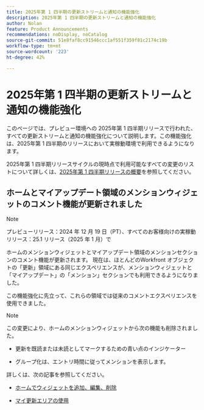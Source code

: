 ```yaml
---
title: 2025年第 1 四半期の更新ストリームと通知の機能強化
description: 2025年第 1 四半期の更新ストリームと通知の機能強化
author: Nolan
feature: Product Announcements
recommendations: noDisplay, noCatalog
source-git-commit: 51e8faf8cc91546ccc1af551f359f81c2174c19b
workflow-type: tm+mt
source-wordcount: '223'
ht-degree: 42%

---
```


# 2025年第 1 四半期の更新ストリームと通知の機能強化

このページでは、プレビュー環境への 2025年第 1 四半期リリースで行われた、すべての更新ストリームと通知の機能強化について説明します。この機能強化は、2025年第 1 四半期のリリースにおいて実稼動環境で利用できるようになります。

2025年第 1 四半期リリースサイクルの現時点で利用可能なすべての変更のリストについて詳しくは、[2025年第 1 四半期リリースの概要](/help/quicksilver/product-announcements/product-releases/25-q1-release-activity/25-q1-release-overview.md)を参照してください。

## ホームとマイアップデート領域のメンションウィジェットのコメント機能が更新されました

>[!NOTE]
>
>プレビューリリース：2024 年 12 月 19 日（PT）、すべてのお客様向けの実稼動リリース：25.1 リリース（2025 年 1 月）で

ホームのメンションウィジェットとマイアップデート領域のメンションセクションのコメント機能が更新されます。 現在は、ほとんどのWorkfront オブジェクトの「更新」領域にある同じエクスペリエンスが、メンションウィジェットと「マイアップデート」の「メンション」セクションでも利用できるようになりました。

この機能強化に先立って、これらの領域では従来のコメントエクスペリエンスを使用できました。

>[!NOTE]
>
>この変更により、ホームのメンションウィジェットから次の機能も削除されました。
>
>* 更新を既読または未読としてマークするための青い点のインジケーター
>
>* グループ化は、エントリ時間に従ってメンションを表示します。

詳しくは、次の記事を参照してください。

* [ ホームでウィジェットを追加、編集、削除 ](/help/quicksilver/workfront-basics/using-home/using-the-home-area/add-edit-remove-widgets-in-new-home.md)

* [マイ更新エリアの使用](/help/quicksilver/workfront-basics/using-home/using-the-home-area/my-updates-area.md)
